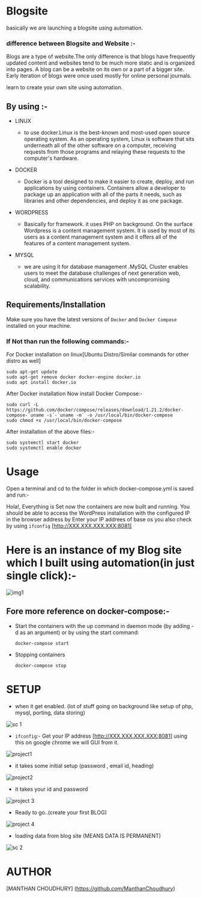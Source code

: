 # Blogsite

basically we are launching a blogsite using automation.

### difference between Blogsite and Website :-

Blogs are a type of website.The only difference is that blogs have frequently updated content and websites tend to be much more static and is organized into pages. A blog can be a website on its own or a part of a bigger site. Early iteration of blogs were once used mostly for online personal journals.
    
learn to create your own site using automation.
## By using :-

-  LINUX 
    -  to use docker.Linux is the best-known and most-used open source operating system. As an operating system, Linux is software that sits underneath all of the other software on a computer, receiving requests from those programs and relaying these requests to the computer's hardware.
    
-  DOCKER
    -  Docker is a tool designed to make it easier to create, deploy, and run applications by using containers. Containers allow a developer to package up an application with all of the parts it needs, such as libraries and other dependencies, and deploy it as one package.
    
-  WORDPRESS
   -  Basically for framework. it uses PHP on background. On the surface Wordpress is a content management system. It is used by most of its users as a content management system and it offers all of the features of a content management system.
   
-  MYSQL
   -  we are using it for database management .MySQL Cluster enables users to meet the database challenges of next generation web, cloud, and communications services with uncompromising scalability.


## Requirements/Installation

Make sure you have the latest versions of `Docker` and `Docker Compose` installed on your machine.

### If Not than run the following commands:-

For Docker installation on linux[Ubuntu Distro/Similar commands for other distro as well]
 
    sudo apt-get update
    sudo apt-get remove docker docker-engine docker.io
    sudo apt install docker.io
    
After Docker installation Now install Docker Compose:-

    sudo curl -L https://github.com/docker/compose/releases/download/1.21.2/docker-compose-`uname -s`-`uname -m` -o /usr/local/bin/docker-compose
    sudo chmod +x /usr/local/bin/docker-compose
    
After installation of the above files:-

    sudo systemctl start docker
    sudo systemctl enable docker


# Usage

Open a terminal and cd to the folder in which docker-compose.yml is saved and run:-

Hola!, Everything is Set now the containers are now built and running. You should be able to access the WordPress installation with the configured IP in the browser address by Enter your IP addrees of base os you also check by using `ifconfig` [http://XXX.XXX.XXX.XXX:8081]


# Here is an instance of my Blog site which I built using automation(in just single click):- 


![img1](https://user-images.githubusercontent.com/45136716/81509248-e3e99d80-9326-11ea-9257-bd6fb89a5dfa.jpg)


## Fore more reference on docker-compose:-

-  Start the containers with the up command in daemon mode (by adding -d as an argument) or by using the start command:

       docker-compose start
    
-  Stopping containers

       docker-compose stop

# SETUP
  -  when it get enabled. (lot of stuff going on background like setup of php, mysql, porting, data storing)
  
![sc 1](https://user-images.githubusercontent.com/45136716/81510374-cfa99e80-932e-11ea-9563-d09f31a86657.png)


  -  `ifconfig`:- Get your IP address  [http://XXX.XXX.XXX.XXX:8081] using this on google chrome we will GUI from it. 
  
  
![project1](https://user-images.githubusercontent.com/45136716/81510381-d7694300-932e-11ea-8093-d0914dad86b4.jpg)


  -  it takes some initial setup (password , email id, heading)    
  
  
![project2](https://user-images.githubusercontent.com/45136716/81510383-db956080-932e-11ea-87fd-9adef694f1de.jpg)


  -  it takes your id and password
  
  
![project 3](https://user-images.githubusercontent.com/45136716/81510388-e3ed9b80-932e-11ea-9eef-31653c6132a9.jpg)


  -  Ready to go..(create your first BLOG)
  
  
![project 4](https://user-images.githubusercontent.com/45136716/81510390-f7006b80-932e-11ea-93cb-6f6a347ce805.jpg)


  -  loading data from blog site (MEANS DATA IS PERMANENT)  
  
  
![sc 2](https://user-images.githubusercontent.com/45136716/81510393-fbc51f80-932e-11ea-843c-c21db6d49ba3.png)




# AUTHOR
 
 [MANTHAN CHOUDHURY] (https://github.com/ManthanChoudhury)
 
 
 
 




